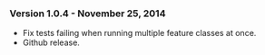 ### Version 1.0.4 - November 25, 2014
* Fix tests failing when running multiple feature classes at once.
* Github release.
